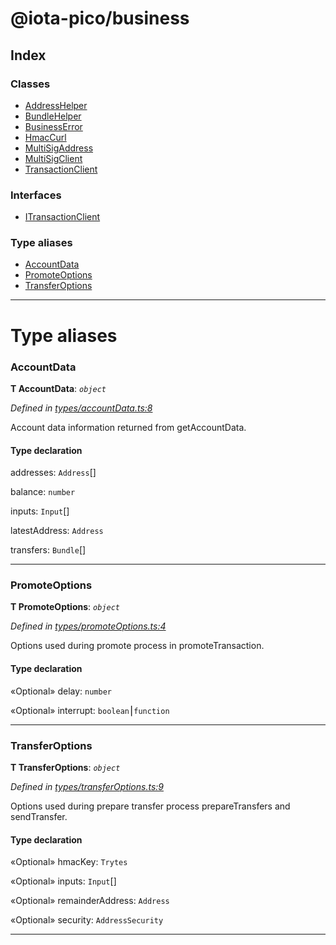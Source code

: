 


#  @iota-pico/business

## Index

### Classes

* [AddressHelper](classes/addresshelper.md)
* [BundleHelper](classes/bundlehelper.md)
* [BusinessError](classes/businesserror.md)
* [HmacCurl](classes/hmaccurl.md)
* [MultiSigAddress](classes/multisigaddress.md)
* [MultiSigClient](classes/multisigclient.md)
* [TransactionClient](classes/transactionclient.md)


### Interfaces

* [ITransactionClient](interfaces/itransactionclient.md)


### Type aliases

* [AccountData](#accountdata)
* [PromoteOptions](#promoteoptions)
* [TransferOptions](#transferoptions)



---
# Type aliases
<a id="accountdata"></a>

###  AccountData

**Τ AccountData**:  *`object`* 

*Defined in [types/accountData.ts:8](https://github.com/iotaeco/iota-pico-business/blob/d67547c/src/types/accountData.ts#L8)*



Account data information returned from getAccountData.

#### Type declaration




 addresses: `Address`[]






 balance: `number`






 inputs: `Input`[]






 latestAddress: `Address`






 transfers: `Bundle`[]







___

<a id="promoteoptions"></a>

###  PromoteOptions

**Τ PromoteOptions**:  *`object`* 

*Defined in [types/promoteOptions.ts:4](https://github.com/iotaeco/iota-pico-business/blob/d67547c/src/types/promoteOptions.ts#L4)*



Options used during promote process in promoteTransaction.

#### Type declaration




«Optional»  delay: `number`






«Optional»  interrupt: `boolean`⎮`function`







___

<a id="transferoptions"></a>

###  TransferOptions

**Τ TransferOptions**:  *`object`* 

*Defined in [types/transferOptions.ts:9](https://github.com/iotaeco/iota-pico-business/blob/d67547c/src/types/transferOptions.ts#L9)*



Options used during prepare transfer process prepareTransfers and sendTransfer.

#### Type declaration




«Optional»  hmacKey: `Trytes`






«Optional»  inputs: `Input`[]






«Optional»  remainderAddress: `Address`






«Optional»  security: `AddressSecurity`







___


